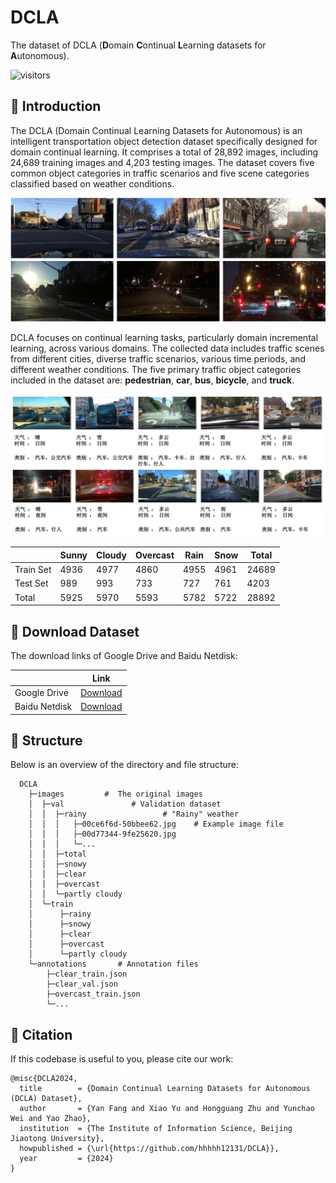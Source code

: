 # DCLA
The dataset of DCLA (**D**omain **C**ontinual **L**earning datasets for **A**utonomous).

![visitors](https://visitor-badge.laobi.icu/badge?page_id=hhhhh12131.DCLA)

## 🎨 Introduction

The DCLA (Domain Continual Learning Datasets for Autonomous) is an intelligent transportation object detection dataset specifically designed for domain continual learning. It comprises a total of 28,892 images, including 24,689 training images and 4,203 testing images. The dataset covers five common object categories in traffic scenarios and five scene categories classified based on weather conditions.

<p align="center"><img src="figs/DCLA1.png" alt="DCLA1"/></p>

DCLA focuses on continual learning tasks, particularly domain incremental learning, across various domains. The collected data includes traffic scenes from different cities, diverse traffic scenarios, various time periods, and different weather conditions. The five primary traffic object categories included in the dataset are: **pedestrian**, **car**, **bus**, **bicycle**, and **truck**.

<p align="center"><img src="figs/scenarios.png" alt="scenarios"/></p>



|          | Sunny | Cloudy | Overcast | Rain | Snow | Total   |
|----------|-------|--------|----------|------|------|---------|
| Train Set | 4936  | 4977   | 4860     | 4955 | 4961 | 24689   |
| Test Set  | 989   | 993    | 733      | 727  | 761  | 4203    |
| Total     | 5925  | 5970   | 5593     | 5782 | 5722 | 28892   |


## :open_file_folder: Download Dataset

The download links of Google Drive and Baidu Netdisk:

|  | Link |
| -------- | -------- |
| Google Drive     | [Download](https://drive.google.com/file/d/1te66SUMWttEsFrRZImOC4Y29n0TZhhNB/view?usp=drive_link)     |
| Baidu Netdisk | [Download]( https://pan.baidu.com/s/1O1zOyY8-Pqg0huHUEH0ikw?pwd=i4ub) |


## :pushpin: Structure
Below is an overview of the directory and file structure:
```
  DCLA
    ├─images         #  The original images
    │  ├─val               # Validation dataset
    │  │  ├─rainy                 # "Rainy" weather
    │  │  │   ├─00ce6f6d-50bbee62.jpg    # Example image file
    │  │  │   ├─00d77344-9fe25620.jpg
    │  │  │   └─...
    │  │  ├─total
    │  │  ├─snowy
    │  │  ├─clear
    │  │  ├─overcast
    │  │  └─partly cloudy
    │  └─train
    │      ├─rainy
    │      ├─snowy
    │      ├─clear
    │      ├─overcast
    │      └─partly cloudy
    └─annotations       # Annotation files
        ├─clear_train.json
        ├─clear_val.json
        ├─overcast_train.json
        └─...
```

## :pencil: Citation
If this codebase is useful to you, please cite our work:
```
@misc{DCLA2024,
  title        = {Domain Continual Learning Datasets for Autonomous (DCLA) Dataset},
  author       = {Yan Fang and Xiao Yu and Hongguang Zhu and Yunchao Wei and Yao Zhao},
  institution  = {The Institute of Information Science, Beijing Jiaotong University},
  howpublished = {\url{https://github.com/hhhhh12131/DCLA}},
  year         = {2024}
}
```
